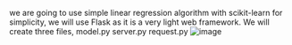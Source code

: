 we are going to use simple linear regression algorithm with scikit-learn for simplicity, we will use Flask as it is a very light web framework. We will create three files,
model.py
server.py
request.py
![image](https://user-images.githubusercontent.com/85344843/121162190-57801600-c86b-11eb-9a52-085ec49a9811.png)

